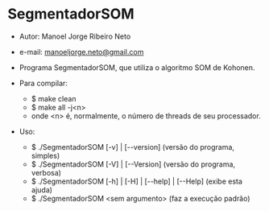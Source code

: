 # SegmentadorSOM
* Autor: Manoel Jorge Ribeiro Neto
* e-mail: manoeljorge.neto@gmail.com
* Programa SegmentadorSOM, que utiliza o algoritmo SOM de Kohonen.


* Para compilar:
  * $ make clean
  * $ make all -j\<n\>
  * onde \<n\> é, normalmente, o número de threads de seu processador.


* Uso:
  * $ ./SegmentadorSOM [-v] | [--version] (versão do programa, simples)
  * $ ./SegmentadorSOM [-V] | [--Version] (versão do programa, verbosa)
  * $ ./SegmentadorSOM [-h] | [-H] | [--help] | [--Help] (exibe esta ajuda)
  * $ ./SegmentadorSOM \<sem argumento\> (faz a execução padrão)
